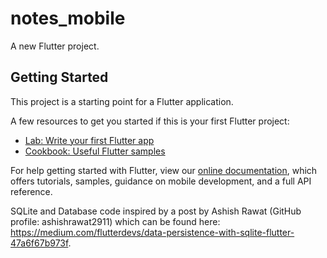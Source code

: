 # notes_mobile

A new Flutter project.

## Getting Started

This project is a starting point for a Flutter application.

A few resources to get you started if this is your first Flutter project:

- [Lab: Write your first Flutter app](https://flutter.dev/docs/get-started/codelab)
- [Cookbook: Useful Flutter samples](https://flutter.dev/docs/cookbook)

For help getting started with Flutter, view our
[online documentation](https://flutter.dev/docs), which offers tutorials,
samples, guidance on mobile development, and a full API reference.


SQLite and Database code inspired by a post by Ashish Rawat (GitHub profile: ashishrawat2911) which can be found here: https://medium.com/flutterdevs/data-persistence-with-sqlite-flutter-47a6f67b973f.
